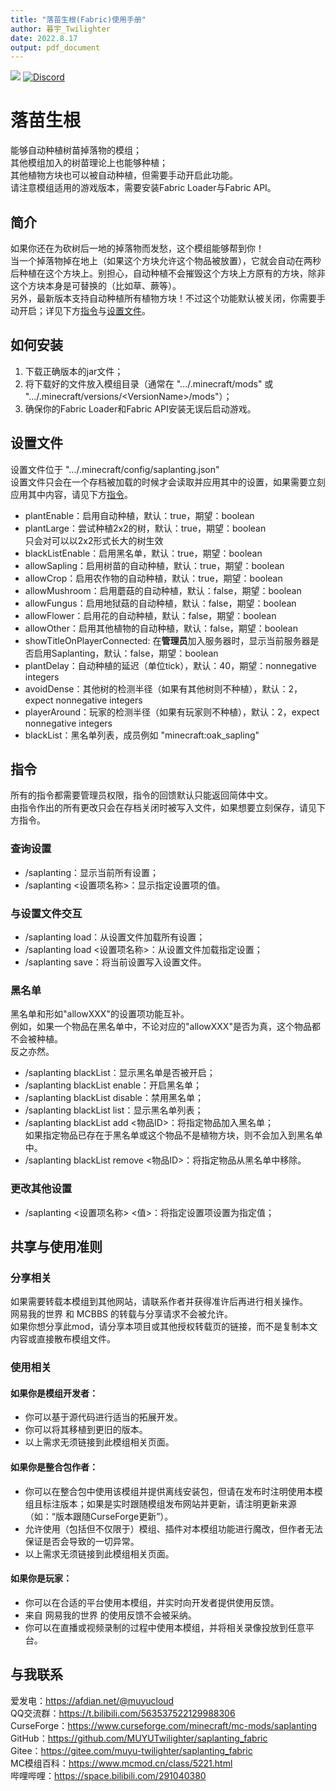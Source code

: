 ```yaml
---
title: "落苗生根(Fabric)使用手册"
author: 暮宇_Twilighter
date: 2022.8.17
output: pdf_document
---
```

[![](http://cf.way2muchnoise.eu/full_saplanting_downloads.svg)](https://www.curseforge.com/minecraft/mc-mods/saplanting) [![Discord](https://img.shields.io/discord/966726130105217094)](https://discord.gg/JunKeKCJAY)  
# 落苗生根
能够自动种植树苗掉落物的模组；  
其他模组加入的树苗理论上也能够种植；  
其他植物方块也可以被自动种植，但需要手动开启此功能。  
请注意模组适用的游戏版本，需要安装Fabric Loader与Fabric API。

## 简介  
如果你还在为砍树后一地的掉落物而发愁，这个模组能够帮到你！  
当一个掉落物掉在地上（如果这个方块允许这个物品被放置），它就会自动在两秒后种植在这个方块上。别担心，自动种植不会摧毁这个方块上方原有的方块，除非这个方块本身是可替换的（比如草、蕨等）。  
另外，最新版本支持自动种植所有植物方块！不过这个功能默认被关闭，你需要手动开启；详见下方[指令](#指令)与[设置文件](#设置文件)。

## 如何安装  
1. 下载正确版本的jar文件；
2. 将下载好的文件放入模组目录（通常在 ".../.minecraft/mods" 或 ".../.minecraft/versions/\<VersionName\>/mods"）；
3. 确保你的Fabric Loader和Fabric API安装无误后启动游戏。

## 设置文件  
设置文件位于 ".../.minecraft/config/saplanting.json"  
设置文件只会在一个存档被加载的时候才会读取并应用其中的设置，如果需要立刻应用其中内容，请见下方[指令](#指令)。

 - plantEnable：启用自动种植，默认：true，期望：boolean  
 - plantLarge：尝试种植2x2的树，默认：true，期望：boolean  
只会对可以以2x2形式长大的树生效
 - blackListEnable：启用黑名单，默认：true，期望：boolean
 - allowSapling：启用树苗的自动种植，默认：true，期望：boolean
 - allowCrop：启用农作物的自动种植，默认：true，期望：boolean
 - allowMushroom：启用蘑菇的自动种植，默认：false，期望：boolean
 - allowFungus：启用地狱菇的自动种植，默认：false，期望：boolean
 - allowFlower：启用花的自动种植，默认：false，期望：boolean
 - allowOther：启用其他植物的自动种植，默认：false，期望：boolean
 - showTitleOnPlayerConnected: 在**管理员**加入服务器时，显示当前服务器是否启用Saplanting，默认：false，期望：boolean  
 - plantDelay：自动种植的延迟（单位tick），默认：40，期望：nonnegative integers
 - avoidDense：其他树的检测半径（如果有其他树则不种植），默认：2，expect nonnegative integers
 - playerAround：玩家的检测半径（如果有玩家则不种植），默认：2，expect nonnegative integers
 - blackList：黑名单列表，成员例如 "minecraft:oak_sapling"

## 指令  
所有的指令都需要管理员权限，指令的回馈默认只能返回简体中文。  
由指令作出的所有更改只会在存档关闭时被写入文件，如果想要立刻保存，请见下方指令。

### 查询设置  
 - /saplanting：显示当前所有设置；
 - /saplanting \<设置项名称\>：显示指定设置项的值。

### 与设置文件交互  
 - /saplanting load：从设置文件加载所有设置；
 - /saplanting load <设置项名称>：从设置文件加载指定设置；
 - /saplanting save：将当前设置写入设置文件。

### 黑名单  
黑名单和形如"allowXXX"的设置项功能互补。  
例如，如果一个物品在黑名单中，不论对应的"allowXXX"是否为真，这个物品都不会被种植。  
反之亦然。
 - /saplanting blackList：显示黑名单是否被开启；
 - /saplanting blackList enable：开启黑名单；
 - /saplanting blackList disable：禁用黑名单；
 - /saplanting blackList list：显示黑名单列表；
 - /saplanting blackList add \<物品ID\>：将指定物品加入黑名单；  
 如果指定物品已存在于黑名单或这个物品不是植物方块，则不会加入到黑名单中。
 - /saplanting blackList remove \<物品ID\>：将指定物品从黑名单中移除。

### 更改其他设置  
 - /saplanting \<设置项名称\> \<值\>：将指定设置项设置为指定值；

## 共享与使用准则
### 分享相关
如果需要转载本模组到其他网站，请联系作者并获得准许后再进行相关操作。  
网易我的世界 和 MCBBS 的转载与分享请求不会被允许。  
如果你想分享此mod，请分享本项目或其他授权转载页的链接，而不是复制本文内容或直接散布模组文件。  
### 使用相关
#### 如果你是模组开发者：
 - 你可以基于源代码进行适当的拓展开发。
 - 你可以将其移植到更旧的版本。
 - 以上需求无须链接到此模组相关页面。  

#### 如果你是整合包作者：
 - 你可以在整合包中使用该模组并提供离线安装包，但请在发布时注明使用本模组且标注版本；如果是实时跟随模组发布网站并更新，请注明更新来源（如：“版本跟随CurseForge更新”）。
 - 允许使用（包括但不仅限于）模组、插件对本模组功能进行魔改，但作者无法保证是否会导致的一切异常。
 - 以上需求无须链接到此模组相关页面。  

#### 如果你是玩家：
 - 你可以在合适的平台使用本模组，并实时向开发者提供使用反馈。
 - 来自 网易我的世界 的使用反馈不会被采纳。
 - 你可以在直播或视频录制的过程中使用本模组，并将相关录像投放到任意平台。

## 与我联系  
爱发电：https://afdian.net/@muyucloud  
QQ交流群：https://t.bilibili.com/563537522129988306  
CurseForge：https://www.curseforge.com/minecraft/mc-mods/saplanting  
GitHub：https://github.com/MUYUTwilighter/saplanting_fabric  
Gitee：https://gitee.com/muyu-twilighter/saplanting_fabric  
MC模组百科：https://www.mcmod.cn/class/5221.html  
哔哩哔哩：https://space.bilibili.com/291040380